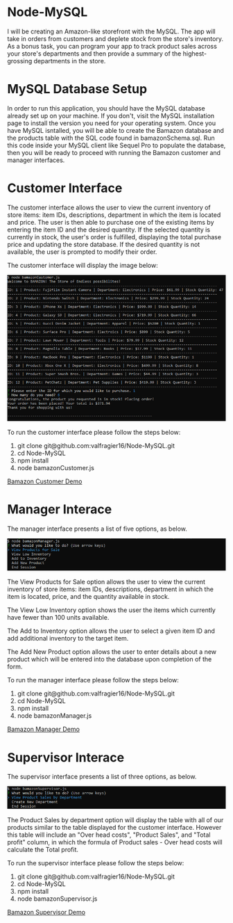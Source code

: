 # Node-MySQL

I will be creating an Amazon-like storefront with the MySQL. The app will take in orders from customers and deplete stock from the store's inventory. As a bonus task, you can program your app to track product sales across your store's departments and then provide a summary of the highest-grossing departments in the store.

# MySQL Database Setup
In order to run this application, you should have the MySQL database already set up on your machine. If you don't, visit the MySQL installation page to install the version you need for your operating system. Once you have MySQL isntalled, you will be able to create the Bamazon database and the products table with the SQL code found in bamazonSchema.sql. Run this code inside your MySQL client like Sequel Pro to populate the database, then you will be ready to proceed with running the Bamazon customer and manager interfaces.

# Customer Interface
The customer interface allows the user to view the current inventory of store items: item IDs, descriptions, department in which the item is located and price. The user is then able to purchase one of the existing items by entering the item ID and the desired quantity. If the selected quantity is currently in stock, the user's order is fulfilled, displaying the total purchase price and updating the store database. If the desired quantity is not available, the user is prompted to modify their order.

The customer interface will display the image below:

<img src="Images/BamazonCustomer.PNG">

To run the customer interface please follow the steps below:

<ol>
  <li>git clone git@github.com:valfragier16/Node-MySQL.git</li>
  <li>cd Node-MySQL</li>
  <li>npm install</li>
  <li>node bamazonCustomer.js</li>
</ol> 

<a href="https://drive.google.com/file/d/1hnqsvTF0Ev_eVkEEvhmEQUFKOAJT_Dzg/view" target="_blank">Bamazon Customer Demo </a>


# Manager Interace
The manager interface presents a list of five options, as below.

<img src="Images/BamazonManager.PNG">
  
The View Products for Sale option allows the user to view the current inventory of store items: item IDs, descriptions, department in which the item is located, price, and the quantity available in stock.

The View Low Inventory option shows the user the items which currently have fewer than 100 units available.

The Add to Inventory option allows the user to select a given item ID and add additional inventory to the target item.

The Add New Product option allows the user to enter details about a new product which will be entered into the database upon completion of the form.

To run the manager interface please follow the steps below:

<ol>
  <li>git clone git@github.com:valfragier16/Node-MySQL.git</li>
  <li>cd Node-MySQL</li>
  <li>npm install</li>
  <li>node bamazonManager.js</li>
</ol> 

<a href="https://drive.google.com/file/d/1VSNJI3YePpS-CgxiN--Q5886hHDOdqXv/view" target="_blank">Bamazon Manager Demo </a>

# Supervisor Interace
The supervisor interface presents a list of three options, as below.

<img src="Images/BamazonSupervisor.PNG">

The Product Sales by department option will display the table with all of our products similar to the table displayed for the customer interface. However this table will include an "Over head costs", "Product Sales", and "Total profit" column, in which the formula of Product sales - Over head costs will calculate the Total profit. 

To run the supervisor interface please follow the steps below:

<ol>
  <li>git clone git@github.com:valfragier16/Node-MySQL.git</li>
  <li>cd Node-MySQL</li>
  <li>npm install</li>
  <li>node bamazonSupervisor.js</li>
</ol> 

<a href="https://drive.google.com/file/d/1J-022D99quXj66T14yOOTrxP8p8FU80e/view" target="_blank">Bamazon Supervisor Demo </a>



